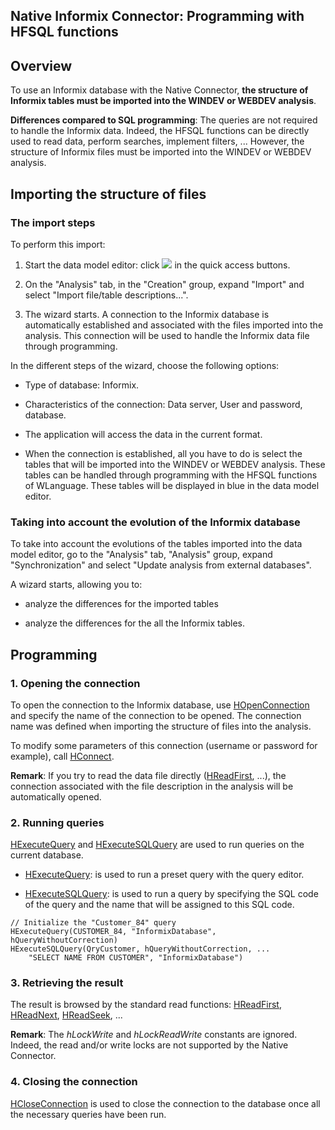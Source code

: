 


## Native Informix Connector: Programming with HFSQL functions
			



<a name="NOTE1"></a>
<a name="NOTE1_1"></a>


## Overview
<a name="overview_ELTTEXTE000190"></a>
To use an Informix database with the Native Connector, **the structure of Informix tables must be imported into the WINDEV or WEBDEV analysis**. 

**Differences compared to SQL programming**: The queries are not required to handle the Informix data. Indeed, the HFSQL functions can be directly used to read data, perform searches, implement filters, ... However, the structure of Informix files must be imported into the WINDEV or WEBDEV analysis.



<a name="NOTE2"></a>
<a name="NOTE2_1"></a>


## Importing the structure of files
<a name="importing_the_structure_files_ELTTEXTE000220"></a>


### The import steps
<a name="the_import_steps_ELTPARAGRAPHE000022"></a>

To perform this import: 

1. Start the data model editor: click ![](https://doc.pcsoft.fr/en-US/images/image.awp?langid=3&name=Ico_Analyse.gif)
 in the quick access buttons.

2. On the "Analysis" tab, in the "Creation" group, expand "Import" and select "Import file/table descriptions...".

3. The wizard starts. A connection to the Informix database is automatically established and associated with the files imported into the analysis. This connection will be used to handle the Informix data file through programming.




In the different steps of the wizard, choose the following options:

- Type of database: Informix. 

- Characteristics of the connection: Data server, User and password, database.  

- The application will access the data in the current format.

- When the connection is established, all you have to do is select the tables that will be imported into the WINDEV or WEBDEV analysis. These tables can be handled through programming with the HFSQL functions of WLanguage. These tables will be displayed in blue in the data model editor.



<a name="NOTE2_2"></a>


### Taking into account the evolution of the Informix database
<a name="taking_into_account_the_evolution_the_informix_database_ELTPARAGRAPHE000054"></a>

To take into account the evolutions of the tables imported into the data model editor, go to the "Analysis" tab, "Analysis" group, expand "Synchronization" and select "Update analysis from external databases".

A wizard starts, allowing you to:

- analyze the differences for the imported tables

- analyze the differences for the all the Informix tables.




<a name="NOTE3"></a>
<a name="NOTE3_1"></a>


## Programming
<a name="programming_ELTTEXTE000250"></a>


### 1. Opening the connection
<a name="1_opening_the_connection_ELTPARAGRAPHE000080"></a>

To open the connection to the Informix database, use [HOpenConnection](../WDLang4/3044107.md) and specify the name of the connection to be opened. The connection name was defined when importing the structure of files into the analysis.

To modify some parameters of this connection (username or password for example), call [HConnect](../WDLang4/3044263.md).

**Remark**: If you try to read the data file directly ([HReadFirst](../WDLang4/3044051.md), ...), the connection associated with the file description in the analysis will be automatically opened.
<a name="NOTE3_2"></a>


### 2. Running queries
<a name="2_running_queries_ELTPARAGRAPHE000100"></a>

[HExecuteQuery](../WDLang4/3044080.md) and [HExecuteSQLQuery](../WDLang4/3044084.md) are used to run queries on the current database.

- [HExecuteQuery](../WDLang4/3044080.md): is used to run a preset query with the query editor.

- [HExecuteSQLQuery](../WDLang4/3044084.md): is used to run a query by specifying the SQL code of the query and the name that will be assigned to this SQL code.



```wl
// Initialize the "Customer_84" query
HExecuteQuery(CUSTOMER_84, "InformixDatabase", hQueryWithoutCorrection)
HExecuteSQLQuery(QryCustomer, hQueryWithoutCorrection, ...
	"SELECT NAME FROM CUSTOMER", "InformixDatabase")
```

<a name="NOTE3_3"></a>


### 3. Retrieving the result
<a name="3_retrieving_the_result_ELTPARAGRAPHE000121"></a>

The result is browsed by the standard read functions: [HReadFirst](../WDLang4/3044051.md), [HReadNext](../WDLang4/3044037.md), [HReadSeek](../WDLang4/3044050.md), ...

**Remark**: The *hLockWrite* and *hLockReadWrite* constants are ignored. Indeed, the read and/or write locks are not supported by the Native Connector.
<a name="NOTE3_4"></a>


### 4. Closing the connection
<a name="4_closing_the_connection_ELTPARAGRAPHE000139"></a>

[HCloseConnection](../WDLang4/3044095.md) is used to close the connection to the database once all the necessary queries have been run.


